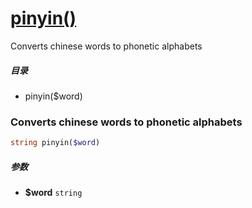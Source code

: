 [pinyin()](http://twinh.github.com/widget/api/pinyin)
=====================================================

Converts chinese words to phonetic alphabets

##### 目录
* pinyin($word)

### Converts chinese words to phonetic alphabets
```php
string pinyin($word)
```

##### 参数
* **$word** `string` 


